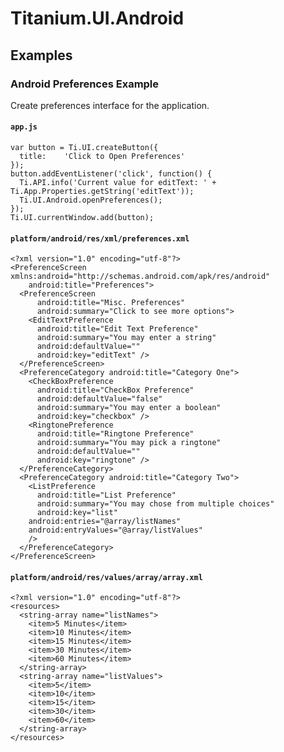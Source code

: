 # Titanium.UI.Android

<ProxySummary/>

## Examples

### Android Preferences Example

Create preferences interface for the application.

#### `app.js`

    var button = Ti.UI.createButton({
      title:	'Click to Open Preferences'
    });
    button.addEventListener('click', function() {
      Ti.API.info('Current value for editText: ' + Ti.App.Properties.getString('editText'));
      Ti.UI.Android.openPreferences();
    });
    Ti.UI.currentWindow.add(button);

#### `platform/android/res/xml/preferences.xml`

    <?xml version="1.0" encoding="utf-8"?>
    <PreferenceScreen xmlns:android="http://schemas.android.com/apk/res/android"
        android:title="Preferences">
      <PreferenceScreen
          android:title="Misc. Preferences"
          android:summary="Click to see more options">
        <EditTextPreference
          android:title="Edit Text Preference"
          android:summary="You may enter a string"
          android:defaultValue=""
          android:key="editText" />
      </PreferenceScreen>
      <PreferenceCategory android:title="Category One">
        <CheckBoxPreference
          android:title="CheckBox Preference"
          android:defaultValue="false"
          android:summary="You may enter a boolean"
          android:key="checkbox" />
        <RingtonePreference
          android:title="Ringtone Preference"
          android:summary="You may pick a ringtone"
          android:defaultValue=""
          android:key="ringtone" />
      </PreferenceCategory>
      <PreferenceCategory android:title="Category Two">
        <ListPreference
          android:title="List Preference"
          android:summary="You may chose from multiple choices"
          android:key="list" 
        android:entries="@array/listNames"
        android:entryValues="@array/listValues" 
        />
      </PreferenceCategory>
    </PreferenceScreen>
    
#### `platform/android/res/values/array/array.xml`

    <?xml version="1.0" encoding="utf-8"?>
    <resources>
      <string-array name="listNames">
        <item>5 Minutes</item>
        <item>10 Minutes</item>
        <item>15 Minutes</item>
        <item>30 Minutes</item>
        <item>60 Minutes</item>
      </string-array>
      <string-array name="listValues">
        <item>5</item>
        <item>10</item>
        <item>15</item>
        <item>30</item>
        <item>60</item>
      </string-array>
    </resources>

<ApiDocs/>
